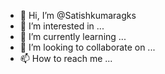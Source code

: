 - 👋 Hi, I’m @Satishkumaragks
- 👀 I’m interested in ...
- 🌱 I’m currently learning ...
- 💞️ I’m looking to collaborate on ...
- 📫 How to reach me ...

<!---
Satishkumaragks/Satishkumaragks is a ✨ special ✨ repository because its `README.md` (this file) appears on your GitHub profile.
You can click the Preview link to take a look at your changes.
--->
